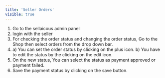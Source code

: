 ```yaml
---
title: 'Seller Orders'
visible: true
---
```


1. Go to the sellaicous admin panel
2. login with the seller
3. For checking the order status and changing the order status, Go to the Shop then select orders from the drop down bar.
4. a) You can set the order status by clicking on the plus icon.
   b) You have to edit the status by the clicking on the edit icon.
5. On the new status, You can select the status as payment approved or payment failed.
6. Save the payment status by clicking on the save button.